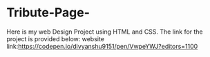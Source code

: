 # Tribute-Page-
Here is my web Design Project using HTML and CSS.
The link for the project is provided below:
website link:https://codepen.io/divyanshu9151/pen/VwpeYWJ?editors=1100



